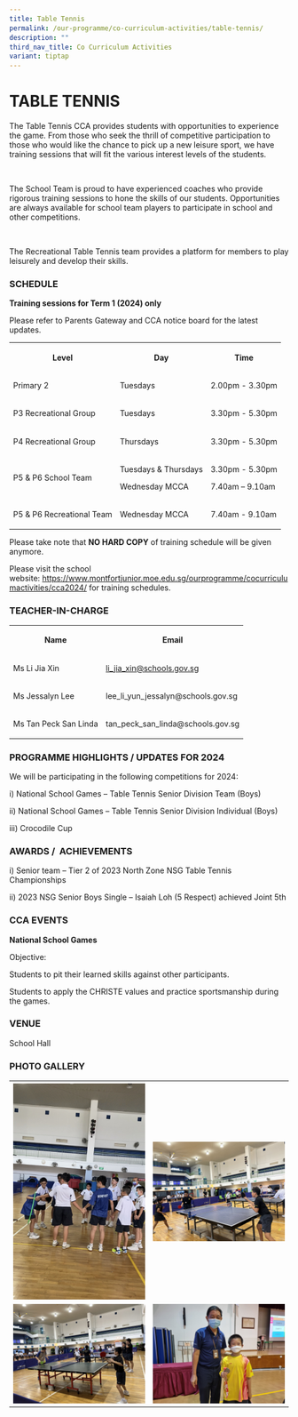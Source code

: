 ```yaml
---
title: Table Tennis
permalink: /our-programme/co-curriculum-activities/table-tennis/
description: ""
third_nav_title: Co Curriculum Activities
variant: tiptap
---
```

<h1><strong>TABLE TENNIS</strong></h1><p>The Table Tennis CCA provides students with opportunities to experience the game. From those who seek the thrill of competitive participation to those who would like the chance to pick up a new leisure sport, we have training sessions that will fit the various interest levels of the students.</p><p>&nbsp;</p><p>The School Team is proud to have experienced coaches who provide rigorous training sessions to hone the skills of our students. Opportunities are always available for school team players to participate in school and other competitions.</p><p>&nbsp;</p><p>The Recreational Table Tennis team provides a platform for members to play leisurely and develop their skills.</p><h3>SCHEDULE</h3><p><strong>Training sessions for Term 1 (2024) only</strong></p><p>Please refer to Parents Gateway&nbsp;and CCA notice board for the latest updates.</p><table><tbody><tr><th rowspan="1" colspan="1"><p>Level</p></th><th rowspan="1" colspan="1"><p>Day</p></th><th rowspan="1" colspan="1"><p>Time</p></th></tr><tr><td rowspan="1" colspan="1"><p>Primary 2</p></td><td rowspan="1" colspan="1"><p>Tuesdays</p></td><td rowspan="1" colspan="1"><p>2.00pm - 3.30pm</p></td></tr><tr><td rowspan="1" colspan="1"><p>P3 Recreational Group</p></td><td rowspan="1" colspan="1"><p>Tuesdays</p></td><td rowspan="1" colspan="1"><p>3.30pm - 5.30pm</p></td></tr><tr><td rowspan="1" colspan="1"><p>P4 Recreational Group</p></td><td rowspan="1" colspan="1"><p>Thursdays</p></td><td rowspan="1" colspan="1"><p>3.30pm - 5.30pm</p></td></tr><tr><td rowspan="1" colspan="1"><p>P5 &amp; P6 School Team</p></td><td rowspan="1" colspan="1"><p>Tuesdays &amp; Thursdays</p><p>Wednesday MCCA</p></td><td rowspan="1" colspan="1"><p>3.30pm - 5.30pm</p><p></p><p>7.40am – 9.10am</p></td></tr><tr><td rowspan="1" colspan="1"><p>P5 &amp; P6 Recreational Team</p></td><td rowspan="1" colspan="1"><p>Wednesday MCCA</p></td><td rowspan="1" colspan="1"><p>7.40am - 9.10am</p></td></tr></tbody></table><p>Please take note that&nbsp;<strong>NO HARD COPY</strong>&nbsp;of training schedule will be given anymore.</p><p>Please visit the school website:&nbsp;<a href="https://www.montfortjunior.moe.edu.sg/ourprogramme/cocurriculumactivities/cca2024/" rel="noopener noreferrer nofollow" target="_blank">https://www.montfortjunior.moe.edu.sg/ourprogramme/cocurriculumactivities/cca2024/</a>&nbsp;for training schedules.</p><h3>TEACHER-IN-CHARGE</h3><table><tbody><tr><th rowspan="1" colspan="1"><p>Name</p></th><th rowspan="1" colspan="1"><p>Email</p></th></tr><tr><td rowspan="1" colspan="1"><p>Ms Li Jia Xin</p></td><td rowspan="1" colspan="1"><p><a href="li_jia_xin@schools.gov.sg" rel="noopener noreferrer nofollow" target="_blank">li_jia_xin@schools.gov.sg</a></p></td></tr><tr><td rowspan="1" colspan="1"><p>Ms Jessalyn Lee</p></td><td rowspan="1" colspan="1"><p><a rel="noopener noreferrer nofollow" target="_blank">lee_li_yun_jessalyn@schools.gov.sg</a></p></td></tr><tr><td rowspan="1" colspan="1"><p>Ms Tan Peck San Linda</p></td><td rowspan="1" colspan="1"><p><a rel="noopener noreferrer nofollow" target="_blank">tan_peck_san_linda@schools.gov.sg</a></p></td></tr></tbody></table><h3>PROGRAMME HIGHLIGHTS / UPDATES FOR 2024</h3><p>We will be participating in the following competitions for 2024:</p><p>i) National School Games – Table Tennis Senior Division Team (Boys)</p><p>ii) National School Games – Table Tennis Senior Division Individual (Boys)</p><p>iii) Crocodile Cup</p><h3>AWARDS / &nbsp;ACHIEVEMENTS</h3><p>i) Senior team – Tier 2 of 2023 North Zone NSG Table Tennis Championships</p><p>ii) 2023 NSG Senior Boys Single – Isaiah Loh (5 Respect) achieved Joint 5th</p><h3>CCA EVENTS</h3><p><strong>National School Games</strong></p><p>Objective:</p><p>Students to pit their learned skills against other participants.</p><p>Students to apply the CHRISTE values and practice sportsmanship during the games.</p><h3>VENUE</h3><p>School Hall</p><h3>PHOTO GALLERY</h3><table><tbody><tr><th rowspan="1" colspan="1"><div class="isomer-image-wrapper"><img style="width: 100%" height="auto" width="100%" alt="" src="/images/CCA/Table%20Tennis/bonding%20session.jpg"></div></th><th rowspan="1" colspan="1"><div class="isomer-image-wrapper"><img style="width: 100%" height="auto" width="100%" alt="" src="/images/CCA/Table%20Tennis/practicing%20with%20each%20other.jpg"></div></th></tr><tr><td rowspan="1" colspan="1"><div class="isomer-image-wrapper"><img style="width: 100%" height="auto" width="100%" alt="" src="/images/CCA/Table%20Tennis/MCCA%20session%20-%20%20playing%20with%20coach.jpg"></div></td><td rowspan="1" colspan="1"><div class="isomer-image-wrapper"><img style="width: 100%" height="auto" width="100%" alt="" src="/images/CCA/Table%20Tennis/Tyler's%20NSG%20Junior%20Medal%20Win.jpg"></div></td></tr></tbody></table><p></p>